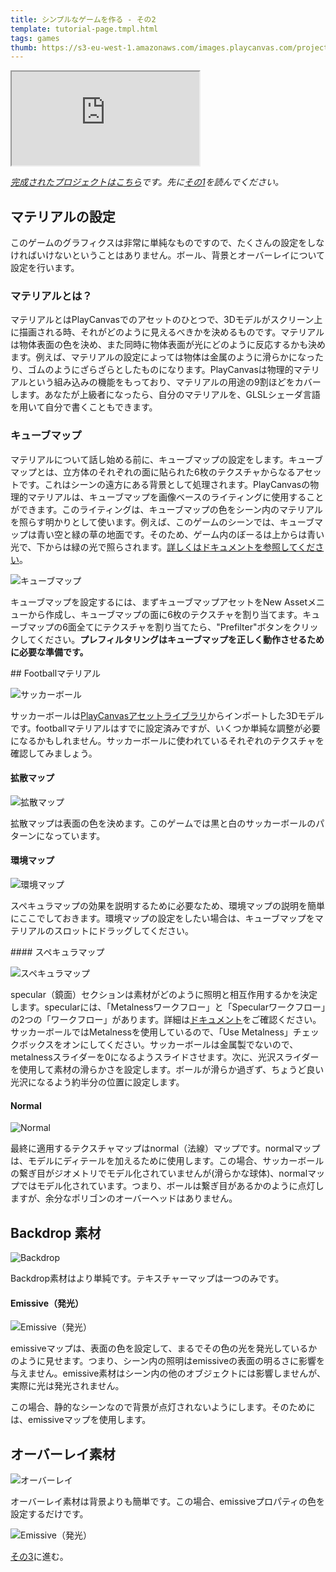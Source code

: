 ```yaml
---
title: シンプルなゲームを作る - その2
template: tutorial-page.tmpl.html
tags: games
thumb: https://s3-eu-west-1.amazonaws.com/images.playcanvas.com/projects/12/406050/LIJTDO-image-75.jpg
---
```


<iframe src="https://playcanv.as/p/KH37bnOk?overlay=false"></iframe>

*[完成されたプロジェクトはこちら][16]です。先に[その1][1]を読んでください。*

## マテリアルの設定

このゲームのグラフィクスは非常に単純なものですので、たくさんの設定をしなければいけないということはありません。ボール、背景とオーバーレイについて設定を行います。

### マテリアルとは？

マテリアルとはPlayCanvasでのアセットのひとつで、3Dモデルがスクリーン上に描画される時、それがどのように見えるべきかを決めるものです。マテリアルは物体表面の色を決め、また同時に物体表面が光にどのように反応するかも決めます。例えば、マテリアルの設定によっては物体は金属のように滑らかになったり、ゴムのようにざらざらとしたものになります。PlayCanvasは物理的マテリアルという組み込みの機能をもっており、マテリアルの用途の9割ほどをカバーします。あなたが上級者になったら、自分のマテリアルを、GLSLシェーダ言語を用いて自分で書くこともできます。

### キューブマップ

マテリアルについて話し始める前に、キューブマップの設定をします。キューブマップとは、立方体のそれぞれの面に貼られた6枚のテクスチャからなるアセットです。これはシーンの遠方にある背景として処理されます。PlayCanvasの物理的マテリアルは、キューブマップを画像ベースのライティングに使用することができます。このライティングは、キューブマップの色をシーン内のマテリアルを照らす明かりとして使います。例えば、このゲームのシーンでは、キューブマップは青い空と緑の草の地面です。そのため、ゲーム内のぼーるは上からは青い光で、下からは緑の光で照らされます。[詳しくはドキュメントを参照してください][7]。

![キューブマップ][8]

キューブマップを設定するには、まずキューブマップアセットをNew Assetメニューから作成し、キューブマップの面に6枚のテクスチャを割り当てます。キューブマップの6面全てにテクスチャを割り当てたら、"Prefilter"ボタンをクリックしてください。**プレフィルタリングはキューブマップを正しく動作させるために必要な準備です。**

## Footballマテリアル

![サッカーボール][3]

サッカーボールは[PlayCanvasアセットライブラリ][2]からインポートした3Dモデルです。footballマテリアルはすでに設定済みですが、いくつか単純な調整が必要になるかもしれません。サッカーボールに使われているそれぞれのテクスチャを確認してみましょう。

#### 拡散マップ

![拡散マップ][4]

拡散マップは表面の色を決めます。このゲームでは黒と白のサッカーボールのパターンになっています。

#### 環境マップ

![環境マップ][9]

スペキュラマップの効果を説明するために必要なため、環境マップの説明を簡単にここでしておきます。環境マップの設定をしたい場合は、キューブマップをマテリアルのスロットにドラッグしてください。

#### スペキュラマップ

![スペキュラマップ][5]

specular（鏡面）セクションは素材がどのように照明と相互作用するかを決定します。specularには、「Metalnessワークフロー」と「Specularワークフロー」の2つの「ワークフロー」があります。詳細は[ドキュメント][6]をご確認ください。サッカーボールではMetalnessを使用しているので、「Use Metalness」チェックボックスをオンにしてください。サッカーボールは金属製でないので、metalnessスライダーを0になるようスライドさせます。次に、光沢スライダーを使用して素材の滑らかさを設定します。ボールが滑らか過ぎず、ちょうど良い光沢になるよう約半分の位置に設定します。

#### Normal

![Normal][10]

最終に適用するテクスチャマップはnormal（法線）マップです。normalマップは、モデルにディテールを加えるために使用します。この場合、サッカーボールの繋ぎ目がジオメトリでモデル化されていませんが(滑らかな球体)、normalマップではモデル化されています。つまり、ボールは繋ぎ目があるかのように点灯しますが、余分なポリゴンのオーバーヘッドはありません。

## Backdrop 素材

![Backdrop][11]

Backdrop素材はより単純です。テキスチャーマップは一つのみです。

#### Emissive（発光）

![Emissive（発光）][12]

emissiveマップは、表面の色を設定して、まるでその色の光を発光しているかのように見せます。つまり、シーン内の照明はemissiveの表面の明るさに影響を与えません。emissive素材はシーン内の他のオブジェクトには影響しませんが、実際に光は発光されません。

この場合、静的なシーンなので背景が点灯されないようにします。そのためには、emissiveマップを使用します。

## オーバーレイ素材

![オーバーレイ][13]

オーバーレイ素材は背景よりも簡単です。この場合、emissiveプロパティの色を設定するだけです。

![Emissive（発光）][14]

[その3][15]に進む。

[1]: /tutorials/beginner/keepyup-part-one
[2]: http://store.playcanvas.com/
[3]: /images/tutorials/beginner/keepyup-part-two/ball-material.jpg
[4]: /images/tutorials/beginner/keepyup-part-two/ball-diffuse.jpg
[5]: /images/tutorials/beginner/keepyup-part-two/ball-spec.jpg
[6]: /user-manual/graphics/physical-rendering/physical-materials/
[7]: /user-manual/assets/cubemaps/
[8]: /images/tutorials/beginner/keepyup-part-two/cubemap-preview.jpg
[9]: /images/tutorials/beginner/keepyup-part-two/ball-env.jpg
[10]: /images/tutorials/beginner/keepyup-part-two/ball-normal.jpg
[11]: /images/tutorials/beginner/keepyup-part-two/backdrop-material.jpg
[12]: /images/tutorials/beginner/keepyup-part-two/backdrop-emissive.jpg
[13]: /images/tutorials/beginner/keepyup-part-two/overlay-material.jpg
[14]: /images/tutorials/beginner/keepyup-part-two/overlay-emissive.jpg
[15]: /tutorials/beginner/keepyup-part-three
[16]: https://playcanvas.com/project/406050

